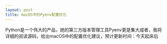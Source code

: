 ```yaml
---
layout: post
title: macOS中的Pyenv配置优化
---
```


Python是一个伟大的产品，她的第三方版本管理工具Pyenv更是集大成者，我将详细的阅读源码，给出macOS中的配置优化建议，预计更新时间：今天起床后
